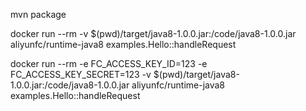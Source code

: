 mvn package

docker run --rm -v $(pwd)/target/java8-1.0.0.jar:/code/java8-1.0.0.jar aliyunfc/runtime-java8 examples.Hello::handleRequest

docker run --rm -e FC_ACCESS_KEY_ID=123 -e FC_ACCESS_KEY_SECRET=123 -v $(pwd)/target/java8-1.0.0.jar:/code/java8-1.0.0.jar aliyunfc/runtime-java8 examples.Hello::handleRequest